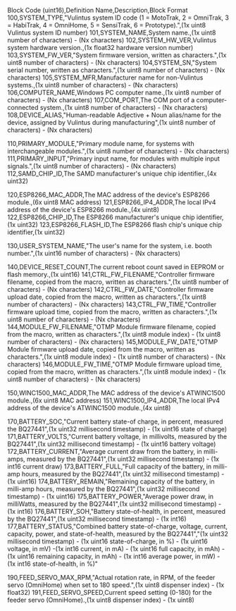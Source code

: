 Block Code (uint16),Definition Name,Description,Block Format
100,SYSTEM_TYPE,"Vulintus system ID code (1 = MotoTrak, 2 = OmniTrak, 3 = HabiTrak, 4 = OmniHome, 5 = SensiTrak, 6 = Prototype).",(1x uint8 Vulintus system ID number)
101,SYSTEM_NAME,System name.,(1x uint8 number of characters) - (Nx characters)
102,SYSTEM_HW_VER,Vulintus system hardware version.,(1x float32 hardware version number)
103,SYSTEM_FW_VER,"System firmware version, written as characters.",(1x uint8 number of characters) - (Nx characters)
104,SYSTEM_SN,"System serial number, written as characters.",(1x uint8 number of characters) - (Nx characters)
105,SYSTEM_MFR,Manufacturer name for non-Vulintus systems.,(1x uint8 number of characters) - (Nx characters)
106,COMPUTER_NAME,Windows PC computer name.,(1x uint8 number of characters) - (Nx characters)
107,COM_PORT,The COM port of a computer-connected system.,(1x uint8 number of characters) - (Nx characters)
108,DEVICE_ALIAS,"Human-readable Adjective + Noun alias/name for the device, assigned by Vulintus during manufacturing",(1x uint8 number of characters) - (Nx characters)

110,PRIMARY_MODULE,"Primary module name, for systems with interchangeable modules.",(1x uint8 number of characters) - (Nx characters)
111,PRIMARY_INPUT,"Primary input name, for modules with multiple input signals.",(1x uint8 number of characters) - (Nx characters)
112,SAMD_CHIP_ID,The SAMD manufacturer's unique chip identifier.,(4x uint32)

120,ESP8266_MAC_ADDR,The MAC address of the device's ESP8266 module.,(6x uint8 MAC address)
121,ESP8266_IP4_ADDR,The local IPv4 address of the device's ESP8266 module.,(4x uint8)
122,ESP8266_CHIP_ID,The ESP8266 manufacturer's unique chip identifier,(1x uint32)
123,ESP8266_FLASH_ID,The ESP8266 flash chip's unique chip identifier,(1x uint32)

130,USER_SYSTEM_NAME,"The user's name for the system, i.e. booth number.",(1x uint16 number of characters) - (Nx characters)

140,DEVICE_RESET_COUNT,The current reboot count saved in EEPROM or flash memory.,(1x uint16)
141,CTRL_FW_FILENAME,"Controller firmware filename, copied from the macro, written as characters.",(1x uint8 number of characters) - (Nx characters)
142,CTRL_FW_DATE,"Controller firmware upload date, copied from the macro, written as characters.",(1x uint8 number of characters) - (Nx characters)
143,CTRL_FW_TIME,"Controller firmware upload time, copied from the macro, written as characters.",(1x uint8 number of characters) - (Nx characters)
144,MODULE_FW_FILENAME,"OTMP Module firmware filename, copied from the macro, written as characters.",(1x uint8 module index) - (1x uint8 number of characters) - (Nx characters)
145,MODULE_FW_DATE,"OTMP Module firmware upload date, copied from the macro, written as characters.",(1x uint8 module index) - (1x uint8 number of characters) - (Nx characters)
146,MODULE_FW_TIME,"OTMP Module firmware upload time, copied from the macro, written as characters.",(1x uint8 module index) - (1x uint8 number of characters) - (Nx characters)

150,WINC1500_MAC_ADDR,The MAC address of the device's ATWINC1500 module.,(6x uint8 MAC address)
151,WINC1500_IP4_ADDR,The local IPv4 address of the device's ATWINC1500 module.,(4x uint8)

170,BATTERY_SOC,"Current battery state-of charge, in percent, measured the BQ27441",(1x uint32 millisecond timestamp) - (1x uint16 state of charge)
171,BATTERY_VOLTS,"Current battery voltage, in millivolts, measured by the BQ27441",(1x uint32 millisecond timestamp) - (1x uint16 battery voltage)
172,BATTERY_CURRENT,"Average current draw from the battery, in milli-amps, measured by the BQ27441",(1x uint32 millisecond timestamp) - (1x int16 current draw)
173,BATTERY_FULL,"Full capacity of the battery, in milli-amp hours, measured by the BQ27441",(1x uint32 millisecond timestamp) - (1x uint16)
174,BATTERY_REMAIN,"Remaining capacity of the battery, in milli-amp hours, measured by the BQ27441",(1x uint32 millisecond timestamp) - (1x uint16)
175,BATTERY_POWER,"Average power draw, in milliWatts, measured by the BQ27441",(1x uint32 millisecond timestamp) - (1x int16)
176,BATTERY_SOH,"Battery state-of-health, in percent, measured by the BQ27441",(1x uint32 millisecond timestamp) - (1x int16)
177,BATTERY_STATUS,"Combined battery state-of-charge, voltage, current, capacity, power, and state-of-health, measured by the BQ27441","(1x uint32 millisecond timestamp) - (1x uint16 state-of-charge, in %) - (1x uint16 voltage, in mV) -(1x int16 current, in mA) - (1x uint16 full capacity, in mAh) - (1x uint16 remaining capacity, in mAh) - (1x int16 average power, in mW) - (1x int16 state-of-health, in %)"

190,FEED_SERVO_MAX_RPM,"Actual rotation rate, in RPM, of the feeder servo (OmniHome) when set to 180 speed.",(1x uint8 dispenser index) - (1x float32)
191,FEED_SERVO_SPEED,Current speed setting (0-180) for the feeder servo (OmniHome).,(1x uint8 dispenser index) - (1x uint8)
